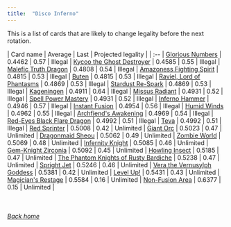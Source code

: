 ```yaml
---
title:  "Disco Inferno"
---
```


This is a list of cards that are likely to change legality before the next rotation.

| Card name | Average | Last | Projected legality |
| :-- |
[Glorious Numbers](https://db.ygoprodeck.com/card/?search=Glorious%20Numbers) | 0.4462 | 0.57 | Illegal |
[Kycoo the Ghost Destroyer](https://db.ygoprodeck.com/card/?search=Kycoo%20the%20Ghost%20Destroyer) | 0.4585 | 0.55 | Illegal |
[Malefic Truth Dragon](https://db.ygoprodeck.com/card/?search=Malefic%20Truth%20Dragon) | 0.4808 | 0.54 | Illegal |
[Amazoness Fighting Spirit](https://db.ygoprodeck.com/card/?search=Amazoness%20Fighting%20Spirit) | 0.4815 | 0.53 | Illegal |
[Buten](https://db.ygoprodeck.com/card/?search=Buten) | 0.4815 | 0.53 | Illegal |
[Raviel, Lord of Phantasms](https://db.ygoprodeck.com/card/?search=Raviel,%20Lord%20of%20Phantasms) | 0.4869 | 0.53 | Illegal |
[Stardust Re-Spark](https://db.ygoprodeck.com/card/?search=Stardust%20Re-Spark) | 0.4869 | 0.53 | Illegal |
[Kageningen](https://db.ygoprodeck.com/card/?search=Kageningen) | 0.4911 | 0.64 | Illegal |
[Missus Radiant](https://db.ygoprodeck.com/card/?search=Missus%20Radiant) | 0.4931 | 0.52 | Illegal |
[Spell Power Mastery](https://db.ygoprodeck.com/card/?search=Spell%20Power%20Mastery) | 0.4931 | 0.52 | Illegal |
[Inferno Hammer](https://db.ygoprodeck.com/card/?search=Inferno%20Hammer) | 0.4946 | 0.57 | Illegal |
[Instant Fusion](https://db.ygoprodeck.com/card/?search=Instant%20Fusion) | 0.4954 | 0.56 | Illegal |
[Humid Winds](https://db.ygoprodeck.com/card/?search=Humid%20Winds) | 0.4962 | 0.55 | Illegal |
[Archfiend's Awakening](https://db.ygoprodeck.com/card/?search=Archfiend's%20Awakening) | 0.4969 | 0.54 | Illegal |
[Red-Eyes Black Flare Dragon](https://db.ygoprodeck.com/card/?search=Red-Eyes%20Black%20Flare%20Dragon) | 0.4992 | 0.51 | Illegal |
[Teva](https://db.ygoprodeck.com/card/?search=Teva) | 0.4992 | 0.51 | Illegal |
[Red Sprinter](https://db.ygoprodeck.com/card/?search=Red%20Sprinter) | 0.5008 | 0.42 | Unlimited |
[Giant Orc](https://db.ygoprodeck.com/card/?search=Giant%20Orc) | 0.5023 | 0.47 | Unlimited |
[Dragonmaid Sheou](https://db.ygoprodeck.com/card/?search=Dragonmaid%20Sheou) | 0.5062 | 0.49 | Unlimited |
[Zombie World](https://db.ygoprodeck.com/card/?search=Zombie%20World) | 0.5069 | 0.48 | Unlimited |
[Infernity Knight](https://db.ygoprodeck.com/card/?search=Infernity%20Knight) | 0.5085 | 0.46 | Unlimited |
[Gem-Knight Zirconia](https://db.ygoprodeck.com/card/?search=Gem-Knight%20Zirconia) | 0.5092 | 0.45 | Unlimited |
[Howling Insect](https://db.ygoprodeck.com/card/?search=Howling%20Insect) | 0.5185 | 0.47 | Unlimited |
[The Phantom Knights of Rusty Bardiche](https://db.ygoprodeck.com/card/?search=The%20Phantom%20Knights%20of%20Rusty%20Bardiche) | 0.5238 | 0.47 | Unlimited |
[Spright Jet](https://db.ygoprodeck.com/card/?search=Spright%20Jet) | 0.5246 | 0.46 | Unlimited |
[Vera the Vernusylph Goddess](https://db.ygoprodeck.com/card/?search=Vera%20the%20Vernusylph%20Goddess) | 0.5381 | 0.42 | Unlimited |
[Level Up!](https://db.ygoprodeck.com/card/?search=Level%20Up!) | 0.5431 | 0.43 | Unlimited |
[Magician's Restage](https://db.ygoprodeck.com/card/?search=Magician's%20Restage) | 0.5584 | 0.16 | Unlimited |
[Non-Fusion Area](https://db.ygoprodeck.com/card/?search=Non-Fusion%20Area) | 0.6377 | 0.15 | Unlimited |

<br>

###### [Back home](index)